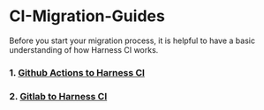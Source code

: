 #   CI-Migration-Guides

Before you start your migration process, it is helpful to have a basic understanding of how Harness CI works.


### 1.  [Github Actions to Harness CI](https://github.com/krishi0408/ci-migration-guides/tree/mig_git/GITHUB_ACTIONS_TO_HARNESS_CI) 

### 2. [Gitlab to Harness CI](https://github.com/harness-community/ci-migration-guides/tree/main/GITLAB_TO_HARNESS_CI)
